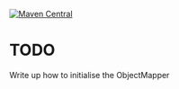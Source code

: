 [![Maven Central](https://maven-badges.herokuapp.com/maven-central/com.github.squirrelgrip/extensions/badge.svg)](https://maven-badges.herokuapp.com/maven-central/com.github.squirrelgrip/extensions)

# TODO
Write up how to initialise the ObjectMapper
